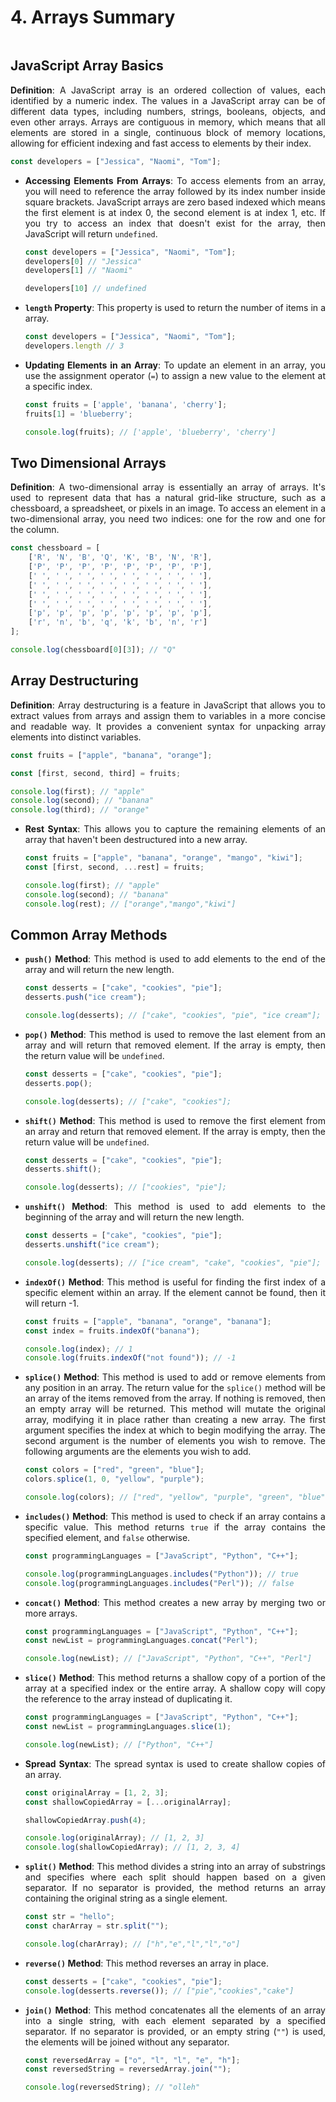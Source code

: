 <div style="text-align: justify">

# 4. Arrays Summary

```{contents}
```
## JavaScript Array Basics

**Definition**: A JavaScript array is an ordered collection of values, each identified by a numeric index. The values in a JavaScript array can be of different data types, including numbers, strings, booleans, objects, and even other arrays. Arrays are contiguous in memory, which means that all elements are stored in a single, continuous block of memory locations, allowing for efficient indexing and fast access to elements by their index.

```js
const developers = ["Jessica", "Naomi", "Tom"];
```

*   **Accessing Elements From Arrays**: To access elements from an array, you will need to reference the array followed by its index number inside square brackets. JavaScript arrays are zero based indexed which means the first element is at index 0, the second element is at index 1, etc. If you try to access an index that doesn't exist for the array, then JavaScript will return `undefined`.

    ```js
    const developers = ["Jessica", "Naomi", "Tom"];
    developers[0] // "Jessica"
    developers[1] // "Naomi"

    developers[10] // undefined
    ```

*   **`length` Property**: This property is used to return the number of items in a array.

    ```js
    const developers = ["Jessica", "Naomi", "Tom"];
    developers.length // 3
    ```

*   **Updating Elements in an Array**: To update an element in an array, you use the assignment operator (`=`) to assign a new value to the element at a specific index.

    ```js
    const fruits = ['apple', 'banana', 'cherry'];
    fruits[1] = 'blueberry';

    console.log(fruits); // ['apple', 'blueberry', 'cherry']
    ```

## Two Dimensional Arrays

**Definition**: A two-dimensional array is essentially an array of arrays. It's used to represent data that has a natural grid-like structure, such as a chessboard, a spreadsheet, or pixels in an image. To access an element in a two-dimensional array, you need two indices: one for the row and one for the column.

```js
const chessboard = [
    ['R', 'N', 'B', 'Q', 'K', 'B', 'N', 'R'],
    ['P', 'P', 'P', 'P', 'P', 'P', 'P', 'P'],
    [' ', ' ', ' ', ' ', ' ', ' ', ' ', ' '],
    [' ', ' ', ' ', ' ', ' ', ' ', ' ', ' '],
    [' ', ' ', ' ', ' ', ' ', ' ', ' ', ' '],
    [' ', ' ', ' ', ' ', ' ', ' ', ' ', ' '],
    ['p', 'p', 'p', 'p', 'p', 'p', 'p', 'p'],
    ['r', 'n', 'b', 'q', 'k', 'b', 'n', 'r']
];

console.log(chessboard[0][3]); // "Q"
```

## Array Destructuring

**Definition**: Array destructuring is a feature in JavaScript that allows you to extract values from arrays and assign them to variables in a more concise and readable way. It provides a convenient syntax for unpacking array elements into distinct variables.

```js
const fruits = ["apple", "banana", "orange"];

const [first, second, third] = fruits;

console.log(first); // "apple"
console.log(second); // "banana"
console.log(third); // "orange"
```

*   **Rest Syntax**: This allows you to capture the remaining elements of an array that haven't been destructured into a new array.

    ```js
    const fruits = ["apple", "banana", "orange", "mango", "kiwi"];
    const [first, second, ...rest] = fruits;

    console.log(first); // "apple"
    console.log(second); // "banana"
    console.log(rest); // ["orange","mango","kiwi"]
    ```

## Common Array Methods

*   **`push()` Method**: This method is used to add elements to the end of the array and will return the new length.

    ```js
    const desserts = ["cake", "cookies", "pie"];
    desserts.push("ice cream");

    console.log(desserts); // ["cake", "cookies", "pie", "ice cream"];
    ```

*   **`pop()` Method**: This method is used to remove the last element from an array and will return that removed element. If the array is empty, then the return value will be `undefined`.

    ```js
    const desserts = ["cake", "cookies", "pie"];
    desserts.pop();

    console.log(desserts); // ["cake", "cookies"];
    ```

*   **`shift()` Method**: This method is used to remove the first element from an array and return that removed element. If the array is empty, then the return value will be `undefined`.

    ```js
    const desserts = ["cake", "cookies", "pie"];
    desserts.shift();

    console.log(desserts); // ["cookies", "pie"];
    ```

*   **`unshift()` Method**: This method is used to add elements to the beginning of the array and will return the new length.

    ```js
    const desserts = ["cake", "cookies", "pie"];
    desserts.unshift("ice cream");

    console.log(desserts); // ["ice cream", "cake", "cookies", "pie"];
    ```

*   **`indexOf()` Method**: This method is useful for finding the first index of a specific element within an array. If the element cannot be found, then it will return -1.

    ```js
    const fruits = ["apple", "banana", "orange", "banana"];
    const index = fruits.indexOf("banana");

    console.log(index); // 1
    console.log(fruits.indexOf("not found")); // -1
    ```

*   **`splice()` Method**: This method is used to add or remove elements from any position in an array. The return value for the `splice()` method will be an array of the items removed from the array. If nothing is removed, then an empty array will be returned. This method will mutate the original array, modifying it in place rather than creating a new array. The first argument specifies the index at which to begin modifying the array. The second argument is the number of elements you wish to remove. The following arguments are the elements you wish to add.

    ```js
    const colors = ["red", "green", "blue"];
    colors.splice(1, 0, "yellow", "purple");

    console.log(colors); // ["red", "yellow", "purple", "green", "blue"]
    ```

*   **`includes()` Method**: This method is used to check if an array contains a specific value. This method returns `true` if the array contains the specified element, and `false` otherwise.

    ```js
    const programmingLanguages = ["JavaScript", "Python", "C++"];

    console.log(programmingLanguages.includes("Python")); // true
    console.log(programmingLanguages.includes("Perl")); // false
    ```

*   **`concat()` Method**: This method creates a new array by merging two or more arrays.

    ```js
    const programmingLanguages = ["JavaScript", "Python", "C++"];
    const newList = programmingLanguages.concat("Perl");

    console.log(newList); // ["JavaScript", "Python", "C++", "Perl"]
    ```

*   **`slice()` Method**: This method returns a shallow copy of a portion of the array at a specified index or the entire array. A shallow copy will copy the reference to the array instead of duplicating it.

    ```js
    const programmingLanguages = ["JavaScript", "Python", "C++"];
    const newList = programmingLanguages.slice(1);

    console.log(newList); // ["Python", "C++"]
    ```

*   **Spread Syntax**: The spread syntax is used to create shallow copies of an array.

    ```js
    const originalArray = [1, 2, 3];
    const shallowCopiedArray = [...originalArray];

    shallowCopiedArray.push(4);

    console.log(originalArray); // [1, 2, 3]
    console.log(shallowCopiedArray); // [1, 2, 3, 4]
    ```

*   **`split()` Method**: This method divides a string into an array of substrings and specifies where each split should happen based on a given separator. If no separator is provided, the method returns an array containing the original string as a single element.

    ```js
    const str = "hello";
    const charArray = str.split("");

    console.log(charArray); // ["h","e","l","l","o"]
    ```

*   **`reverse()` Method**: This method reverses an array in place.

    ```js
    const desserts = ["cake", "cookies", "pie"];
    console.log(desserts.reverse()); // ["pie","cookies","cake"]
    ```

*   **`join()` Method**: This method concatenates all the elements of an array into a single string, with each element separated by a specified separator. If no separator is provided, or an empty string (`""`) is used, the elements will be joined without any separator.

    ```js
    const reversedArray = ["o", "l", "l", "e", "h"];
    const reversedString = reversedArray.join("");

    console.log(reversedString); // "olleh"
    ```

</div>